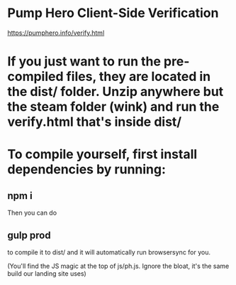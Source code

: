 # Pump Hero Client-Side Verification

https://pumphero.info/verify.html

# If you just want to run the pre-compiled files, they are located in the dist/ folder. Unzip anywhere but the steam folder (wink) and run the verify.html that's inside dist/

# To compile yourself, first install dependencies by running:

## npm i

Then you can do
## gulp prod

to compile it to dist/ and it will automatically run browsersync for you.

(You'll find the JS magic at the top of js/ph.js. Ignore the bloat, it's the same build our landing site uses)
